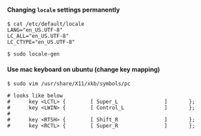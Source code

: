 #### Changing `locale` settings permanently

```
$ cat /etc/default/locale
LANG="en_US.UTF-8"
LC_ALL="en_US.UTF-8"
LC_CTYPE="en_US.UTF-8"

$ sudo locale-gen
```

#### Use mac keyboard on ubuntu (change key mapping)

```shell
$ sudo vim /usr/share/X11/xkb/symbols/pc

# looks like below
#      key <LCTL> {        [ Super_L               ]       };
#      key <LWIN> {        [ Control_L             ]       };
#
#      key <RTSH> {        [ Shift_R               ]       };
#      key <RCTL> {        [ Super_R               ]       };

```
